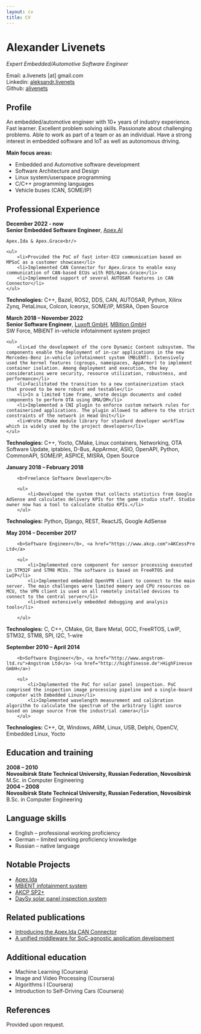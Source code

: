 ```yaml
---
layout: cv
title: CV
---
```


# Alexander Livenets

*Expert Embedded/Automotive Software Engineer*

<div id="email">Email: a.livenets [at] gmail.com</div>
<div id="linkedin">Linkedin: <a href="https://www.linkedin.com/in/alexander-livenets/">aleksandr.livenets</a></div>
<div id="github">Github: <a href="https://github.com/alivenets">alivenets</a></div>

## Profile

An embedded/automotive engineer with 10+ years of industry experience. Fast learner. Excellent problem solving skills. Passionate about challenging problems. Able to work as part of a team or as an individual. Have a strong interest in embedded software and IoT as well as autonomous driving.

__Main focus areas:__

 * Embedded and Automotive software development
 * Software Architecture and Design
 * Linux system/userspace programming
 * C/C++ programming languages
 * Vehicle buses (CAN, SOME/IP)

## Professional Experience

<div class="wrapper">
	<div class="left"><b>December&nbsp;2022&nbsp;- now</b></div>
	<div class="right"><b>Senior Embedded Software Engineer</b>, <a href="https://apex.ai">Apex.AI</a><br/>

	Apex.Ida & Apex.Grace<br/>

	<ul>
		<li>Provided the PoC of fast inter-ECU communication based on MPSoC as a customer showcase</li>
		<li>Implemented CAN Connector for Apex.Grace to enable easy communication of CAN-based ECUs with ROS/Apex.Grace</li>
		<li>Implemented support of several AUTOSAR features in CAN Connector</li>
	</ul>

<b>Technologies:</b> C++, Bazel, ROS2, DDS, CAN, AUTOSAR, Python, Xilinx Zynq, PetaLinux, Colcon, Iceoryx, SOME/IP, MISRA, Open Source
</div>
</div>

<div class="wrapper nomargin">
	<div class="left"><b>March&nbsp;2018&nbsp;– November 2022</b></div>
	<div class="right"><b>Senior Software Engineer</b>, <a href="https://www.luxoft.com">Luxoft GmbH</a>, <a href="https://mbition.io">MBition GmbH</a><br/>
	SW Force, MBiENT in-vehicle infotainment system project<br/>

	<ul>
		<li>Led the development of the core Dynamic Content subsystem. The components enable the deployment of in-car applications in the new Mercedes-Benz in-vehicle infotainment system (MBiENT). Extensively used the kernel features (cgroups, namespaces, AppArmor) to implement container isolation. Among deployment and execution, the key considerations were security, resource utilization, robustness, and performance</li>
		<li>Facilitated the transition to a new containerization stack that proved to be more robust and testable</li>
		<li>In a limited time frame, wrote design documents and coded components to perform OTA using OMA/DM</li>
		<li>Implemented a CNI plugin to enforce custom network rules for containerized applications. The plugin allowed to adhere to the strict constraints of the network in Head Unit</li>
		<li>Wrote CMake module library for standard developer workflow which is widely used by the project developers</li>
	</ul>

<b>Technologies:</b> C++, Yocto, CMake, Linux containers, Networking, OTA Software Update, iptables, D-Bus, AppArmor, ASIO, OpenAPI, Python, CommonAPI, SOME/IP, ASPICE, MISRA, Open Source

</div>
</div>

<div class="wrapper">
	<div class="left"><b>January&nbsp;2018&nbsp;– February&nbsp;2018</b></div>
	<div class="right">

		<b>Freelance Software Developer</b>

		<ul>
			<li>Developed the system that collects statistics from Google AdSense and calculates delivery KPIs for the game studio staff. Studio owner now has a tool to calculate studio KPIs.</li>
		</ul>

<b>Technologies:</b>
Python, Django, REST, ReactJS, Google AdSense
</div></div>

<div class="wrapper">
	<div class="left"><b>May&nbsp;2014&nbsp;– December&nbsp;2017</b></div>
	<div class="right">

		<b>Software Engineer</b>, <a href="https://www.akcp.com">AKCessPro Ltd</a>

		<ul>
			<li>Implemented core component for sensor processing executed in STM32F and STM8 MCUs. The software is based on FreeRTOS and LwIP</li>
			<li>Implemented embedded OpenVPN client to connect to the main server. The main challenges were limited memory and CPU resources on MCU, the VPN client is used on all remotely installed devices to connect to the central server</li>
			<li>Used extensively embedded debugging and analysis tools</li>

		</ul>

<b>Technologies:</b>
C, C++, CMake, Git, Bare Metal, GCC, FreeRTOS, LwIP, STM32, STM8, SPI, I2C, 1-wire
</div>
</div>

<div class="wrapper">
	<div class="left"><b>September&nbsp;2010&nbsp;– April&nbsp;2014</b></div>
	<div class="right">

		<b>Software Engineer</b>, <a href="http://www.angstrom-ltd.ru">Angstrom Ltd</a> (<a href="http://highfinesse.de">HighFinesse GmbH</a>)

		<ul>
			<li>Implemented the PoC for solar panel inspection. PoC comprised the inspection image processing pipeline and a single-board computer with Embedded Linux</li>
			<li>Implemented wavelength measurement and calibration algorithm to calculate the spectrum of the arbitrary light source based on image source from the industrial camera</li>
		</ul>

<b>Technologies:</b>
C++, Qt, Windows, ARM, Linux, USB, Delphi, OpenCV, Embedded Linux, Yocto
</div>
</div>

## Education and training

<div class="wrapper">
	<div class="left"><b>2008&nbsp;–&nbsp;2010</b></div>
	<div class="right">
		<b>Novosibirsk State Technical University, Russian Federation, Novosibirsk</b>
		<br/>
		M.Sc. in Computer Engineering
	</div>
</div>

<div class="wrapper">
	<div class="left"><b>2004&nbsp;–&nbsp;2008</b></div>
	<div class="right">
		<b>Novosibirsk State Technical University, Russian Federation, Novosibirsk</b>
		<br/>
		B.Sc. in Computer Engineering
	</div>
</div>

## Language skills

* English – professional working proficiency
* German – limited working proficiency knowledge
* Russian – native language

## Notable Projects

* [Apex.Ida](https://www.apex.ai/apexida)
* [MBiENT infotainment system](https://mbition.io/products/platform/)
* [AKCP SP2+](https://www.akcp.com/products/sensorprobe-plus/)
* [DaySy solar panel inspection system](https://www.solarzentrum-stuttgart.com/en/products/daysy-e/)

## Related publications

 * <a href="https://www.apex.ai/post/introducing-the-apex-ida-can-connector-enhanced-connectivity-and-configuration">Introducing the Apex.Ida CAN Connector</a>
 * <a href="https://www.apex.ai/post/a-unified-middleware-for-soc-agnostic-application-development">A unified middleware for SoC-agnostic application development</a>

## Additional education

* Machine Learning (Coursera)
* Image and Video Processing (Coursera)
* Algorithms I (Coursera)
* Introduction to Self-Driving Cars (Coursera)

## References

Provided upon request.

